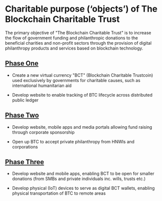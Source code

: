# Charitable purpose (‘objects’) of The Blockchain Charitable Trust

The primary objective of "The Blockchain Charitable Trust" is to increase the flow of government funding and philanthropic donations to the beneficial charities and non-profit sectors through the provision of digital philanthropy products and services based on blockchain technology.

## [Phase One](phase-one.md)

* Create a new virtual currency "BCT" (Blockchain Charitable Trustcoin) used exclusively by governments for charitable causes, such as international humanitarian aid
	
* Develop website to enable tracking of BTC lifecycle across distributed public ledger

## [Phase Two]()

* Develop website, mobile apps and media portals allowing fund raising through corporate sponsorship
	
* Open up BTC to accept private philanthropy from HNWIs and corporations
 
## [Phase Three]()

* Develop website and mobile apps, enabling BCT to be open for smaller donations (from SMBs and private individuals inc. wills, trusts etc.)
	
* Develop physical (IoT) devices to serve as digital BCT wallets, enabling physical transportation of BTC to remote areas


